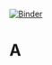 [![Binder](https://mybinder.org/badge_logo.svg)](https://mybinder.org/v2/gh/CSharps-Tech/A/master)
# A
